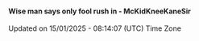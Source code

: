 #### Wise man says only fool rush in - McKidKneeKaneSir
Updated on 15/01/2025 - 08:14:07 (UTC) Time Zone
